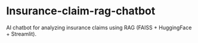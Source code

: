 # Insurance-claim-rag-chatbot
AI chatbot for analyzing insurance claims using RAG (FAISS + HuggingFace + Streamlit).
